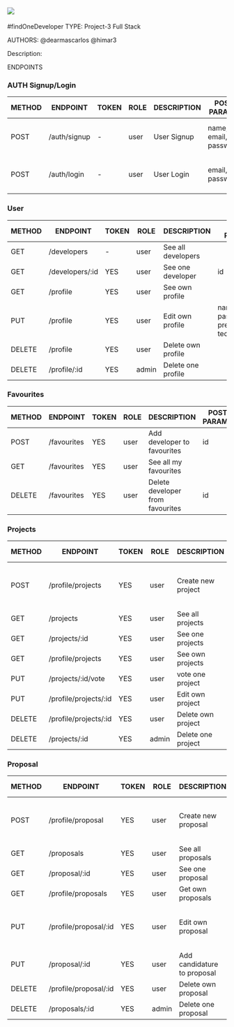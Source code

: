 # ![](url)
#findOneDeveloper
TYPE: Project-3 Full Stack

AUTHORS: @dearmascarlos @himar3

Description:


ENDPOINTS

### AUTH Signup/Login

METHOD | ENDPOINT                    | TOKEN | ROLE | DESCRIPTION           | POST PARAMS                           | RETURNS
-------|-----------------------------|-------|------|-----------------------|---------------------------------------|-----------------------------
POST   | /auth/signup                | -     | user | User Signup           | name, email, password                 | {msg: string, token: token }
POST   | /auth/login                 | -     | user | User Login            | email, password                       | {msg: string, token: token }


### User 

METHOD | ENDPOINT                    | TOKEN | ROLE | DESCRIPTION           | POST PARAMS                           | RETURNS
-------|-----------------------------|-------|------|-----------------------|---------------------------------------|-----------------------------
GET    | /developers                 | -     | user | See all developers    |                                       | [{developers}]
GET    | /developers/:id             | YES   | user | See one developer     | id                                    | {developer} 
GET    | /profile                    | YES   | user | See own profile       |                                       | {own profile} 
PUT    | /profile                    | YES   | user | Edit own profile      | name, email, password, presentation, tech, image | {own profile} 
DELETE | /profile                    | YES   | user | Delete own profile    |                                       | {msg: string} 
DELETE | /profile/:id                | YES   | admin| Delete one profile    |                                       | {msg: string}


### Favourites 

METHOD | ENDPOINT                    | TOKEN | ROLE | DESCRIPTION           | POST PARAMS                           | RETURNS
-------|-----------------------------|-------|------|-----------------------|---------------------------------------|-----------------------------
POST   | /favourites                 | YES   | user | Add developer to favourites|  id                              | {msg: string}
GET    | /favourites                 | YES   | user | See all my favourites |                                       | [{developers}]
DELETE | /favourites                 | YES   | user | Delete developer from favourites|  id                         | {msg: string}


### Projects 

METHOD | ENDPOINT                    | TOKEN | ROLE | DESCRIPTION           | POST PARAMS                           | RETURNS
-------|-----------------------------|-------|------|-----------------------|---------------------------------------|-----------------------------
POST   | /profile/projects           | YES   | user | Create new project    | title, type, description, link, img/vid, tech, team | {project}
GET    | /projects                   | YES   | user | See all projects      |                                       | [{projects}]
GET    | /projects/:id               | YES   | user | See one projects      | id                                    | {projects}
GET    | /profile/projects           | YES   | user | See own projects      |                                       | [{projects}]
PUT    | /projects/:id/vote          | YES   | user | vote one project      | id                                    | {msg: string}
PUT    | /profile/projects/:id       | YES   | user | Edit own project      | id                                    | {projects}
DELETE | /profile/projects/:id       | YES   | user | Delete own project    | id                                    | {msg: string}
DELETE | /projects/:id               | YES   | admin| Delete one project    | id                                    | {msg: string}


### Proposal

METHOD | ENDPOINT                    | TOKEN | ROLE | DESCRIPTION           | POST PARAMS                           | RETURNS
-------|-----------------------------|-------|------|-----------------------|---------------------------------------|-----------------------------
POST   | /profile/proposal           | YES   | user | Create new proposal   | title, type, description, tech, img/vid, requirements | {proposal}
GET    | /proposals                  | YES   | user | See all proposals     |                                       | [{proposal}]
GET    | /proposal/:id               | YES   | user | See one proposal      | id                                    | {proposal}
GET    | /profile/proposals          | YES   | user | Get own proposals     |                                       | {proposal}
PUT    | /profile/proposal/:id       | YES   | user | Edit own proposal     | title, type, description, tech, img/vid, requirements | {proposal}
PUT    | /proposal/:id               | YES   | user | Add candidature to proposal | id                              | {msg: string}
DELETE | /profile/proposal/:id       | YES   | user | Delete own proposal   | id                                    | {msg: string}
DELETE | /proposals/:id              | YES   | admin| Delete one proposal   | id                                    | {msg: string}


